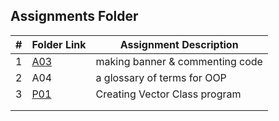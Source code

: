 ##  Assignments Folder

|   #   | Folder Link | Assignment Description |
| :---: | ----------- | ---------------------- |
|   1   | [A03](https://github.com/jonscales/2143-OOP-Scales/edit/main/Assignments/A03/)         |  making banner & commenting code |                      |
|   2   | A04         | a glossary of terms for OOP |
|   3  | [P01](https://github.com/jonscales/2143-OOP-Scales/tree/main/Assignments/PO1)        | Creating Vector Class program |
|      |          |  |
|      |          |  |
